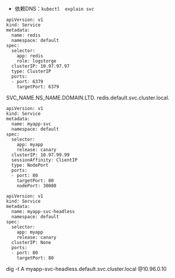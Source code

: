 - 依赖DNS：`kubectl  explain svc`
```
apiVersion: v1
kind: Service
metadata:
  name: redis
  namespace: default
spec:
  selector:
    app: redis
    role: logstorge
  clusterIP: 10.97.97.97
  type: ClusterIP
  ports:
  - port: 6379
    targetPort: 6379
```
SVC_NAME.NS_NAME.DOMAIN.LTD.
redis.default.svc.cluster.local.

```
apiVersion: v1
kind: Service
metadata:
  name: myapp-svc
  namespace: default
spec:
  selector:
    app: myapp
    release: canary
  clusterIP: 10.97.99.99
  sessionAffinity: ClientIP
  type: NodePort
  ports:
  - port: 80
    targetPort: 80
    nodePort: 30080
```

```
apiVersion: v1
kind: Service
metadata:
  name: myapp-svc-headless
  namespace: default
spec:
  selector:
    app: myapp
    release: canary
  clusterIP: None
  ports:
  - port: 80
    targetPort: 80
```
dig -t A myapp-svc-headless.default.svc.cluster.local @10.96.0.10
